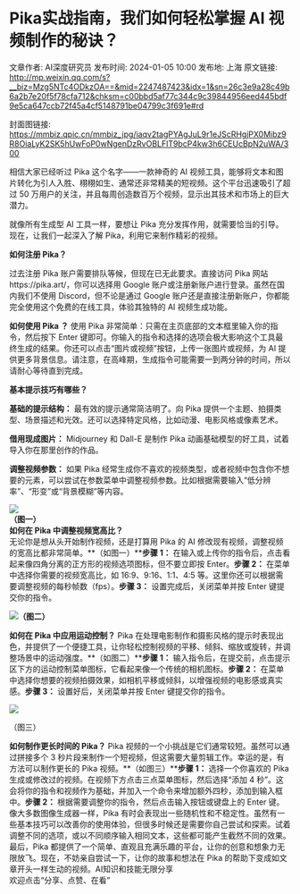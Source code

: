 # Pika实战指南，我们如何轻松掌握 AI 视频制作的秘诀？

文章作者: AI深度研究员
发布时间: 2024-01-05 10:00
发布地: 上海
原文链接: http://mp.weixin.qq.com/s?__biz=Mzg5NTc4ODkzOA==&mid=2247487423&idx=1&sn=26c3e9a28c49b6a2b7e20f5f78cfa712&chksm=c00bbd5af77c344c9c39844956eed445bdf9e5ca647ccb72f45a4cf5148791be04799c3f691e#rd

封面图链接: https://mmbiz.qpic.cn/mmbiz_jpg/iaqv2tagPYAgJuL9r1eJScRHgjPX0Mibz9R8OiaLyK2SK5hUwFoP0wNgenDzRvOBLFlT9bcP4kw3h6CEUcBpN2uWA/300

相信大家已经听过 Pika 这个名字——一款神奇的 AI 视频工具，能够将文本和图片转化为引人入胜、栩栩如生、通常还非常精美的短视频。这个平台迅速吸引了超过
50 万用户的关注，并且每周创造数百万个视频，显示出其技术和市场上的巨大潜力。

就像所有生成型 AI 工具一样，要想让 Pika 充分发挥作用，就需要恰当的引导。现在，让我们一起深入了解 Pika，利用它来制作精彩的视频。

  

**如何注册 Pika？**

过去注册 Pika 账户需要排队等候，但现在已无此要求。直接访问 Pika 网站https://pika.art/，你可以选择用 Google
账户或注册新账户进行登录。虽然在国内我们不使用 Discord，但不论是通过 Google
账户还是直接注册新账户，你都能完全使用这个免费的在线工具，体验其独特的 AI 视频生成功能。

  

**如何使用 Pika ？** 使用 Pika 非常简单：只需在主页底部的文本框里输入你的指令，然后按下 Enter
键即可。你输入的指令和选择的选项会极大影响这个工具最终生成的结果。你还可以点击“图片或视频”按钮，上传一张图片或视频，为 AI
提供更多背景信息。请注意，在高峰期，生成指令可能需要一到两分钟的时间，所以请耐心等待直到完成。

  

**基本提示技巧有哪些？**

**基础的提示结构：** 最有效的提示通常简洁明了。向 Pika 提供一个主题、拍摄类型、场景描述和光效。还可以选择特定风格，比如动漫、电影风格或像素艺术。

**借用现成图片：** Midjourney 和 Dall-E 是制作 Pika 动画基础模型的好工具，试着导入你在那里创作的作品。

**调整视频参数：** 如果 Pika
经常生成你不喜欢的视频类型，或者视频中包含你不想要的元素，可以尝试在参数菜单中调整视频参数。比如根据需要输入“低分辨率”、“形变”或“背景模糊”等内容。

  

  

![](https://mmbiz.qpic.cn/mmbiz_jpg/iaqv2tagPYAgJuL9r1eJScRHgjPX0Mibz9KvI3IKlrMibeF29XPCibvYRicfGa3c9UN5VkMhk6AQU3ViasQ6ocibWvyLw/640?wx_fmt=jpeg&from=appmsg)  
**（图一）**  
**如何在 Pika 中调整视频宽高比？**  
无论你是想从头开始制作视频，还是打算用 Pika 的 AI 修改现有视频，调整视频的宽高比都非常简单。**（如图一）****步骤 1：**
在输入或上传你的指令后，点击看起来像四角分离的正方形的视频选项图标，但不要立即按 Enter。**步骤 2：** 在菜单中选择你需要的视频宽高比，如
16:9、9:16、1:1、4:5 等。这里你还可以根据需要调整视频的每秒帧数（fps）。**步骤 3：** 设置完成后，关闭菜单并按 Enter
键提交你的指令。  
  

![](https://mmbiz.qpic.cn/mmbiz_jpg/iaqv2tagPYAgJuL9r1eJScRHgjPX0Mibz9mJN8vQKM0ZYiaLCyfBgTR6XdfiaiafHicfBkROficZTzNL3etpeFibROTF6A/640?wx_fmt=jpeg&from=appmsg)**（图二）**

**如何在 Pika 中应用运动控制？** Pika
在处理电影制作和摄影风格的提示时表现出色，并提供了一个便捷工具，让你轻松控制视频的平移、倾斜、缩放或旋转，并调整场景中的运动强度。**（如图二）****步骤
1：** 输入指令后，在提交前，点击提示区下方的运动控制菜单图标，它看起来像一个传统的相机图标。**步骤 2：**
在菜单中选择你想要的视频拍摄效果，如相机平移或倾斜，以增强视频的电影感或真实感。**步骤 3：** 设置好后，关闭菜单并按 Enter 键提交你的指令。  
  

![](https://mmbiz.qpic.cn/mmbiz_jpg/iaqv2tagPYAgJuL9r1eJScRHgjPX0Mibz9BqYCFa0h9VENsHE8q3s4Ayv49SuM8CCicIImPCmDLO5sibiaj61EMXZ6g/640?wx_fmt=jpeg&from=appmsg)

（图三）

**如何制作更长时间的 Pika？** Pika 视频的一个小挑战是它们通常较短。虽然可以通过拼接多个 3
秒片段来制作一个短视频，但这需要大量剪辑工作。幸运的是，有方法可以制作更长的 Pika 视频。**（如图三）****步骤 1：** 选择一个你喜欢的
Pika 生成或修改过的视频。在视频下方点击三点菜单图标，然后选择“添加 4
秒”。这会将你的指令和视频作为基础，并加入一个命令来增加额外四秒，添加到输入框中。**步骤 2：** 根据需要调整你的指令，然后点击输入按钮或键盘上的
Enter 键。像大多数图像生成器一样，Pika
有时会表现出一些随机性和不稳定性。虽然有一些基本技巧可以改善你的使用体验，但很多时候还是需要你自己尝试和探索。试着调整不同的选项，或以不同顺序输入相同文本，这些都可能产生截然不同的效果。  
最后，Pika 都提供了一个简单、直观且充满乐趣的平台，让你的创意和想象力无限放飞。现在，不妨亲自尝试一下，让你的故事和想法在 Pika
的帮助下变成如文章开头一样生动的视频。AI知识和技能无限分享  
欢迎点击“分享、点赞、在看”

